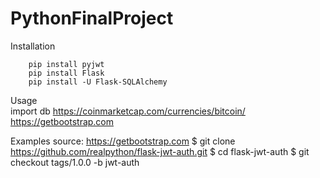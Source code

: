 # PythonFinalProject
Installation
       
        pip install pyjwt
        pip install Flask
        pip install -U Flask-SQLAlchemy


Usage       
        import db
        https://coinmarketcap.com/currencies/bitcoin/
        https://getbootstrap.com
    


Examples
 source:
        https://getbootstrap.com
        $ git clone https://github.com/realpython/flask-jwt-auth.git
        $ cd flask-jwt-auth
        $ git checkout tags/1.0.0 -b jwt-auth
